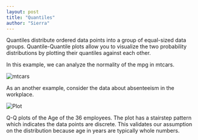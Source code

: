 ```yaml
---
layout: post
title: "Quantiles"
author: "Sierra"
---
```




<p>Quantiles distribute ordered data points into a group of equal-sized data groups. Quantile-Quantile plots allow you to visualize the two probability distributions by plotting their quantiles against each other.</p>

<p>In this example, we can analyze the normality of the mpg in mtcars.</p>

![mtcars](/assets/images/qq-mtcars.png)


<p>As an another example, consider the data about absenteeism in the workplace.</p>

![Plot](/assets/images/qq-age.png)

<p>Q-Q plots of the Age of the 36 employees. The plot has a stairstep pattern which indicates the data points are discrete. This validates our assumption on the distribution because age in years are typically whole numbers.</p>